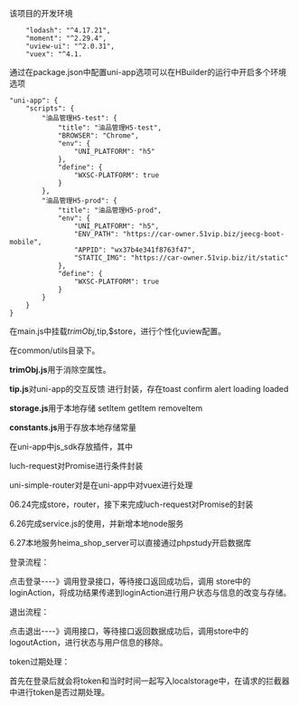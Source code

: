 该项目的开发环境

		"lodash": "^4.17.21",
		"moment": "^2.29.4",
		"uview-ui": "^2.0.31",
		"vuex": "^4.1.
通过在package.json中配置uni-app选项可以在HBuilder的运行中开启多个环境选项

	"uni-app": {
		"scripts": {
			"油品管理H5-test": {
				"title": "油品管理H5-test",
				"BROWSER": "Chrome",
				"env": {
					"UNI_PLATFORM": "h5"
				},
				"define": {
					"WXSC-PLATFORM": true
				}
			},
			"油品管理H5-prod": {
				"title": "油品管理H5-prod",
				"env": {
					"UNI_PLATFORM": "h5",
					"ENV_PATH": "https://car-owner.51vip.biz/jeecg-boot-mobile",
					"APPID": "wx37b4e341f8763f47",
					"STATIC_IMG": "https://car-owner.51vip.biz/it/static"
				},
				"define": {
					"WXSC-PLATFORM": true
				}
			}
		}
	}


在main.js中挂载$trimObj,$tip,$store，进行个性化uview配置。

在common/utils目录下。

**trimObj.js**用于消除空属性。

**tip.js**对uni-app的交互反馈  进行封装，存在toast confirm alert loading loaded

**storage.js**用于本地存储 setItem getItem removeItem

**constants.js**用于存放本地存储常量

在uni-app中js_sdk存放插件，其中

luch-request对Promise进行条件封装

uni-simple-router对是在uni-app中对vuex进行处理



06.24完成store，router，接下来完成luch-request对Promise的封装

6.26完成service.js的使用，并新增本地node服务

6.27本地服务heima_shop_server可以直接通过phpstudy开启数据库



登录流程：

点击登录----》调用登录接口，等待接口返回成功后，调用 store中的loginAction，将成功结果传递到loginAction进行用户状态与信息的改变与存储。

退出流程：

点击退出----》调用接口，等待接口返回数据成功后，调用store中的logoutAction，进行状态与用户信息的移除。

token过期处理：

首先在登录后就会将token和当时时间一起写入localstorage中，在请求的拦截器中进行token是否过期处理。